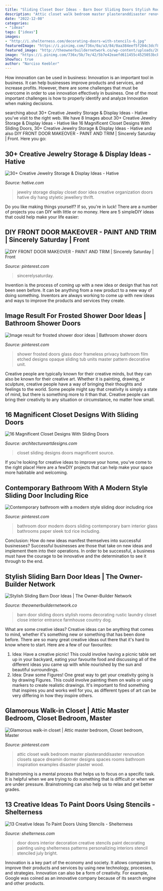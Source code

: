 ```yaml
---
title: "Sliding Closet Door Ideas - Barn Door Sliding Doors Stylish Rooms Decorating Rustic Laundry Closet Close Interior Entrance Farmhouse Country Dog"
description: "Attic closet walk bedroom master plasteranddisaster renovation closets space dreamin dormer designs spaces rooms bathroom inspiration examples disaster plaster wood"
date: "2022-12-08"
categories:
- "ideas"
tags: ["ideas"]
images:
- "http://i.shelterness.com/decorating-doors-with-stencils-6.jpg"
featuredImage: "https://i.pinimg.com/736x/0a/a3/84/0aa384eef5f204c3dcf80433caee9890.jpg"
featured_image: "http://theownerbuildernetwork.co/wp-content/uploads/2015/10/Sliding-Barn-Door-Ideas-1.jpg"
image: "https://i.pinimg.com/736x/5b/7e/42/5b7e42eaefd611455c4525053bcb4d23.jpg"
ShowToc: true
author: "Narciso Keebler"
---
```



How innovation can be used in business:
Innovation is an important tool in business. It can help businesses improve products and services, and increase profits. However, there are some challenges that must be overcome in order to use innovation effectively in business. One of the most important challenges is how to properly identify and analyze Innovation when making decisions.

	

		
searching about 30+ Creative Jewelry Storage &amp; Display Ideas - Hative you've visit to the right web. We have 8 Images about 30+ Creative Jewelry Storage &amp; Display Ideas - Hative like 16 Magnificent Closet Designs With Sliding Doors, 30+ Creative Jewelry Storage &amp; Display Ideas - Hative and also DIY FRONT DOOR MAKEOVER - PAINT AND TRIM | Sincerely Saturday | Front. Here you go:
		
    
## 30+ Creative Jewelry Storage &amp; Display Ideas - Hative

<img loading=lazy src="https://hative.com/wp-content/uploads/2015/01/jewelry-storage-display-ideas/31-old-closet-door-display-idea.jpg" onerror="this.onerror=null;this.src='https://tse3.mm.bing.net/th?id=OIP.WDmjR3YVnfWx-6geBf_6-wHaJ4&amp;pid=15.1';" alt="30+ Creative Jewelry Storage &amp; Display Ideas - Hative">

_Source: hative.com_

>jewelry storage display closet door idea creative organization doors hative diy hang styletic jewellery thrift. 

	

Do you like making things yourself? If so, you're in luck! There are a number of projects you can DIY with little or no money. Here are 5 simpleDIY ideas that could help make your life easier: 

    
## DIY FRONT DOOR MAKEOVER - PAINT AND TRIM | Sincerely Saturday | Front

<img loading=lazy src="https://i.pinimg.com/736x/5b/7e/42/5b7e42eaefd611455c4525053bcb4d23.jpg" onerror="this.onerror=null;this.src='https://tse2.mm.bing.net/th?id=OIP.WwZ-IhjSz_zzABJpMv2FOwHaLF&amp;pid=15.1';" alt="DIY FRONT DOOR MAKEOVER - PAINT AND TRIM | Sincerely Saturday | Front">

_Source: pinterest.com_

>sincerelysaturday. 

	

Invention is the process of coming up with a new idea or design that has not been seen before. It can be anything from a new product to a new way of doing something. Inventors are always working to come up with new ideas and ways to improve the products and services they create.

    
## Image Result For Frosted Shower Door Ideas | Bathroom Shower Doors

<img loading=lazy src="https://i.pinimg.com/736x/fb/99/b4/fb99b47a023ee3b46dc517ee4d6a85f4.jpg" onerror="this.onerror=null;this.src='https://tse1.mm.bing.net/th?id=OIP.AGTeVNW87WndnDyz2UlPWgAAAA&amp;pid=15.1';" alt="Image result for frosted shower door ideas | Bathroom shower doors">

_Source: pinterest.com_

>shower frosted doors glass door frameless privacy bathroom film etched designs opaque sliding tub units master pattern decorative unit. 

	

Creative people are typically known for their creative minds, but they can also be known for their creative art. Whether it is painting, drawing, or sculpture, creative people have a way of bringing their thoughts and feelings to the world. Some people might say that creativity is simply a state of mind, but there is something more to it than that. Creative people can bring their creativity to any situation or circumstance, no matter how small.

    
## 16 Magnificent Closet Designs With Sliding Doors

<img loading=lazy src="https://www.architectureartdesigns.com/wp-content/uploads/2016/06/6-14.jpg" onerror="this.onerror=null;this.src='https://tse2.mm.bing.net/th?id=OIP.CtY2e9VAKipbYqcJgKduSQHaJ3&amp;pid=15.1';" alt="16 Magnificent Closet Designs With Sliding Doors">

_Source: architectureartdesigns.com_

>closet sliding designs doors magnificent source. 

	

If you're looking for creative ideas to improve your home, you've come to the right place! Here are a fewDIY projects that can help make your space more habitable and welcoming.

    
## Contemporary Bathroom With A Modern Style Sliding Door Including Rice

<img loading=lazy src="https://i.pinimg.com/736x/4c/39/1f/4c391f72383f6b17cd146668a37ab1b2.jpg" onerror="this.onerror=null;this.src='https://tse1.mm.bing.net/th?id=OIP.efvboGjdQosnXBYonGmBbgHaJ3&amp;pid=15.1';" alt="Contemporary bathroom with a modern style sliding door including rice">

_Source: pinterest.com_

>bathroom door modern doors sliding contemporary barn interior glass bathrooms paper sleek tcd rice including. 

	

Conclusion: How do new ideas manifest themselves into successful businesses?
Successful businesses are those that take on new ideas and implement them into their operations. In order to be successful, a business must have the courage to be innovative and the determination to see it through to the end.

    
## Stylish Sliding Barn Door Ideas | The Owner-Builder Network

<img loading=lazy src="http://theownerbuildernetwork.co/wp-content/uploads/2015/10/Sliding-Barn-Door-Ideas-1.jpg" onerror="this.onerror=null;this.src='https://tse3.mm.bing.net/th?id=OIP.dERCfLIANIeLyz4z6IminQHaJ4&amp;pid=15.1';" alt="Stylish Sliding Barn Door Ideas | The Owner-Builder Network">

_Source: theownerbuildernetwork.co_

>barn door sliding doors stylish rooms decorating rustic laundry closet close interior entrance farmhouse country dog. 

	

What are some creative ideas?
Creative ideas can be anything that comes to mind, whether it's something new or something that has been done before. There are so many great creative ideas out there that it's hard to know where to start. Here are a few of our favourites: 
1. Idea: Have a creative picnic! This could involve having a picnic table set up in your backyard, eating your favourite food and discussing all of the different ideas you came up with while nourished by the sun and beautiful surroundings. 
2. Idea: Draw some Figures! One great way to get your creativity going is by drawing Figures. This could involve painting them on walls or using markers to create realistic drawings. It's important to find something that inspires you and works well for you, as different types of art can be very differing in how they inspire others. 

    
## Glamorous Walk-in Closet | Attic Master Bedroom, Closet Bedroom, Master

<img loading=lazy src="https://i.pinimg.com/736x/0a/a3/84/0aa384eef5f204c3dcf80433caee9890.jpg" onerror="this.onerror=null;this.src='https://tse3.mm.bing.net/th?id=OIP.Exaw76Jekm2g79RDnhi1mgHaKX&amp;pid=15.1';" alt="Glamorous walk-in closet | Attic master bedroom, Closet bedroom, Master">

_Source: pinterest.com_

>attic closet walk bedroom master plasteranddisaster renovation closets space dreamin dormer designs spaces rooms bathroom inspiration examples disaster plaster wood. 

	

Brainstroming is a mental process that helps us to focus on a specific task. It is helpful when we are trying to do something that is difficult or when we are under pressure. Brainstroming can also help us to relax and get better grades.

    
## 13 Creative Ideas To Paint Doors Using Stencils - Shelterness

<img loading=lazy src="http://i.shelterness.com/decorating-doors-with-stencils-6.jpg" onerror="this.onerror=null;this.src='https://tse2.mm.bing.net/th?id=OIP.drVYAIkvCbb0LWTvdXAUdQAAAA&amp;pid=15.1';" alt="13 Creative Ideas To Paint Doors Using Stencils - Shelterness">

_Source: shelterness.com_

>door doors interior decoration creative stencils paint decorating painting using shelterness patterns personalizing interiors stencil stenciled july bright. 

	

Innovation is a key part of the economy and society. It allows companies to improve their products and services by using new technology, processes, and strategies. Innovation can also be a form of creativity. For example, Google was coined as an innovative company because of its search engine and other products.

